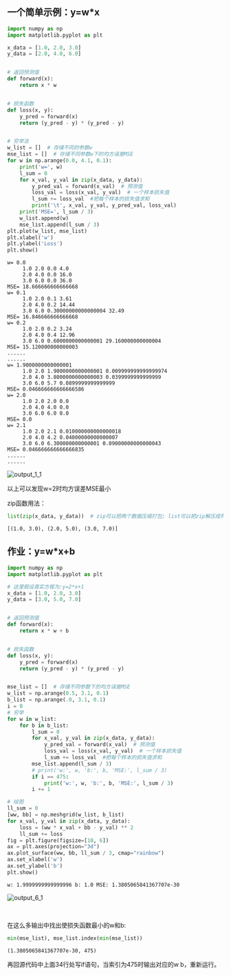 ## 一个简单示例：y=w*x


```python
import numpy as np
import matplotlib.pyplot as plt

x_data = [1.0, 2.0, 3.0]
y_data = [2.0, 4.0, 6.0]


# 返回预测值
def forward(x):
    return x * w


# 损失函数
def loss(x, y):
    y_pred = forward(x)
    return (y_pred - y) * (y_pred - y)


# 穷举法
w_list = []  # 存储不同的参数w
mse_list = []  # 存储不同参数w下的均方误差MSE
for w in np.arange(0.0, 4.1, 0.1):
    print('w=', w)
    l_sum = 0
    for x_val, y_val in zip(x_data, y_data):
        y_pred_val = forward(x_val)  # 预测值
        loss_val = loss(x_val, y_val)  # 一个样本损失值
        l_sum += loss_val  #把每个样本的损失值求和
        print('\t', x_val, y_val, y_pred_val, loss_val)
    print('MSE=', l_sum / 3)
    w_list.append(w)
    mse_list.append(l_sum / 3)
plt.plot(w_list, mse_list)
plt.xlabel('w')
plt.ylabel('Loss')
plt.show()
```

    w= 0.0
    	 1.0 2.0 0.0 4.0
    	 2.0 4.0 0.0 16.0
    	 3.0 6.0 0.0 36.0
    MSE= 18.666666666666668
    w= 0.1
    	 1.0 2.0 0.1 3.61
    	 2.0 4.0 0.2 14.44
    	 3.0 6.0 0.30000000000000004 32.49
    MSE= 16.846666666666668
    w= 0.2
    	 1.0 2.0 0.2 3.24
    	 2.0 4.0 0.4 12.96
    	 3.0 6.0 0.6000000000000001 29.160000000000004
    MSE= 15.120000000000003
    ......
    ......
    w= 1.9000000000000001
    	 1.0 2.0 1.9000000000000001 0.009999999999999974
    	 2.0 4.0 3.8000000000000003 0.0399999999999999
    	 3.0 6.0 5.7 0.0899999999999999
    MSE= 0.046666666666666586
    w= 2.0
    	 1.0 2.0 2.0 0.0
    	 2.0 4.0 4.0 0.0
    	 3.0 6.0 6.0 0.0
    MSE= 0.0
    w= 2.1
    	 1.0 2.0 2.1 0.010000000000000018
    	 2.0 4.0 4.2 0.04000000000000007
    	 3.0 6.0 6.300000000000001 0.09000000000000043
    MSE= 0.046666666666666835
    ......
    ......

![output_1_1](https://gitee.com/SolarLv/my-image-host/raw/master/img/output_1_1.png)

   

以上可以发现w=2时均方误差MSE最小

zip函数用法：


```python
list(zip(x_data, y_data))  # zip可以把两个数据压缩打包; list可以把zip解压成列表
```




    [(1.0, 3.0), (2.0, 5.0), (3.0, 7.0)]



## 作业：y=w*x+b


```python
import numpy as np
import matplotlib.pyplot as plt

# 这里假设真实方程为:y=2*x+1
x_data = [1.0, 2.0, 3.0]
y_data = [3.0, 5.0, 7.0]


# 返回预测值
def forward(x):
    return x * w + b


# 损失函数
def loss(x, y):
    y_pred = forward(x)
    return (y_pred - y) * (y_pred - y)


mse_list = []  # 存储不同参数下的均方误差MSE
w_list = np.arange(0.5, 3.1, 0.1)
b_list = np.arange(.0, 3.1, 0.1)
i = 0
# 穷举
for w in w_list:
    for b in b_list:
        l_sum = 0
        for x_val, y_val in zip(x_data, y_data):
            y_pred_val = forward(x_val)  # 预测值
            loss_val = loss(x_val, y_val)  # 一个样本损失值
            l_sum += loss_val  #把每个样本的损失值求和
        mse_list.append(l_sum / 3)
        # print('w:', w, 'b:', b, 'MSE:', l_sum / 3)
        if i == 475:
            print('w:', w, 'b:', b, 'MSE:', l_sum / 3)
        i += 1

# 绘图
ll_sum = 0
[ww, bb] = np.meshgrid(w_list, b_list)
for x_val, y_val in zip(x_data, y_data):
    loss = (ww * x_val + bb - y_val) ** 2
    ll_sum += loss
fig = plt.figure(figsize=[10, 6])
ax = plt.axes(projection="3d")
ax.plot_surface(ww, bb, ll_sum / 3, cmap="rainbow")
ax.set_xlabel('w')
ax.set_ylabel('b')
plt.show()
```

    w: 1.9999999999999996 b: 1.0 MSE: 1.3805065841367707e-30

![output_6_1](https://gitee.com/SolarLv/my-image-host/raw/master/img/output_6_1.png)

​    


在这么多输出中找出使损失函数最小的w和b:


```python
min(mse_list), mse_list.index(min(mse_list))
```




    (1.3805065841367707e-30, 475)



再回源代码中上面34行处写if语句，当索引为475时输出对应的w b，重新运行。

